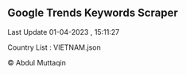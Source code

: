 

## Google Trends Keywords Scraper 
 
Last Update 01-04-2023 , 15:11:27

Country List :
VIETNAM.json



© Abdul Muttaqin 

